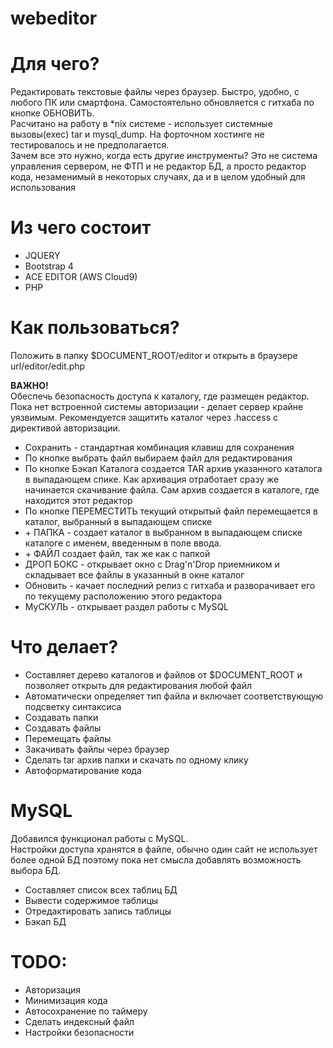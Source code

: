 # webeditor

<h1>Для чего?</h1>

Редактировать текстовые файлы через браузер. Быстро, удобно, с любого ПК или смартфона. Самостоятельно обновляется с гитхаба по кнопке ОБНОВИТЬ.
<br>Расчитано на работу в *nix системе - использует системные вызовы(exec) tar и mysql_dump. На форточном хостинге не тестировалось и не предполагается.
<br>Зачем все это нужно, когда есть другие инструменты? Это не система управления сервером, не ФТП и не редактор БД, а просто редактор кода, незаменимый в некоторых случаях, да и в целом
удобный для использования 

<h1>Из чего состоит</h1>

<ul>
    <li>
        JQUERY
    </li>
    <li>
        Bootstrap 4
    </li>    
    <li>
        ACE EDITOR (AWS Cloud9)
    </li>
    <li>
        PHP
    </li>
</ul>

<h1>Как пользоваться?</h1>

Положить в папку $DOCUMENT_ROOT/editor и открыть в браузере url/editor/edit.php

<p>
<b>ВАЖНО!</b><br>Обеспечь безопасность доступа к каталогу, где размещен редактор. Пока нет встроенной системы авторизации - делает сервер крайне уязвимым. Рекомендуется защитить каталог через 
.haccess с директивой авторизации. 

<ul>
    <li>
        Сохранить - стандартная комбинация клавиш для сохранения
    </li>
    <li>
        По кнопке выбрать файл выбираем файл для редактирования
    </li>
    <li>
        По кнопке Бэкап Каталога создается TAR архив указанного каталога в выпадающем спике.
        Как архивация отработает сразу же начинается скачивание файла. Сам архив создается в каталоге, где находится этот редактор
    </li>
    <li>
        По кнопке ПЕРЕМЕСТИТЬ текущий открытый файл перемещается в каталог, выбранный в выпадающем списке
    </li>
    <li>
        + ПАПКА - создает каталог в выбранном в выпадающем списке каталоге с именем, введенным в поле ввода.
    </li>
    <li>
        + ФАЙЛ создает файл, так же как с папкой
    </li>
    <li>
        ДРОП БОКС - открывает окно с Drag'n'Drop приемником и складывает все файлы в указанный в окне каталог
    </li>
    <li>
        Обновить - качает последний релиз с гитхаба и разворачивает его по текущему расположению этого редактора
    </li>
    <li>
        МуСКУЛЬ - открывает раздел работы с MySQL
    </li>
</ul>

<h1>Что делает?</h1>
<ul>
    <li>
        Составляет дерево каталогов и файлов от $DOCUMENT_ROOT и позволяет открыть для редактирования любой файл
    </li>
    <li>
        Автоматически определяет тип файла и включает соответствующую подсветку синтаксиса
    </li>
    <li>
        Создавать папки
    </li>
    <li>
        Создавать файлы
    </li>
    <li>
        Перемещать файлы
    </li>
    <li>
        Закачивать файлы через браузер
    </li>
    <li>
        Сделать tar архив папки и скачать по одному клику
    </li>
    <li>
        Автоформатирование кода
    </li>
</ul>

<h1>MySQL</h1>

Добавился функционал работы с MySQL. <br>
Настройки доступа хранятся в файле, обычно один сайт не использует более одной БД поэтому пока нет смысла добавлять возможность выбора БД.

<ul>
    <li>
        Составляет список всех таблиц БД
    </li>
    <li>
        Вывести содержимое таблицы
    </li>
    <li>
        Отредактировать запись таблицы
    </li>
    <li>
        Бэкап БД
    </li>
</ul>

<h1>TODO:</h1>
<ul>
    <li>
        Авторизация
    </li>
    <li>
        Минимизация кода
    </li>
    <li>
        Автосохранение по таймеру
    </li>
    <li>
        Сделать индексный файл
    </li>
    <li>
        Настройки безопасности
    </li>    
</ul>